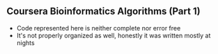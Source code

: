 ## Coursera Bioinformatics Algorithms (Part 1)

- Code represented here is neither complete nor error free
- It's not properly organized as well, honestly it was written mostly at nights
